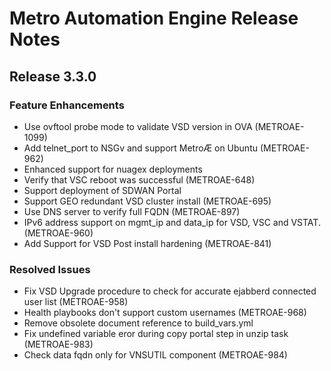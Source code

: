 # Metro Automation Engine Release Notes
## Release 3.3.0
### Feature Enhancements
* Use ovftool probe mode to validate VSD version in OVA (METROAE-1099)
* Add telnet_port to NSGv and support MetroÆ on Ubuntu (METROAE-962)
* Enhanced support for nuagex deployments
* Verify that VSC reboot was successful (METROAE-648)
* Support deployment of SDWAN Portal
* Support GEO redundant VSD cluster install (METROAE-695)
* Use DNS server to verify full FQDN (METROAE-897)
* IPv6 address support on mgmt_ip and data_ip for VSD, VSC and VSTAT. (METROAE-960)
* Add Support for VSD Post install hardening (METROAE-841)
### Resolved Issues
* Fix VSD Upgrade procedure to check for accurate ejabberd connected user list (METROAE-958)
* Health playbooks don't support custom usernames (METROAE-968)
* Remove obsolete document reference to build_vars.yml
* Fix undefined variable eror during copy portal step in unzip task (METROAE-983)
* Check data fqdn only for VNSUTIL component (METROAE-984)
